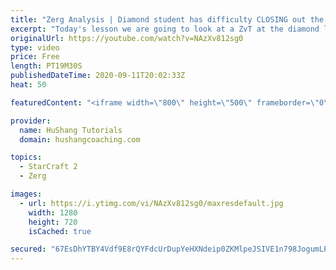 ```yaml
---
title: "Zerg Analysis | Diamond student has difficulty CLOSING out the MATCH [Starcraft 2]"
excerpt: "Today's lesson we are going to look at a ZvT at the diamond level focusing on the Zerg Analysis. The zerg manages to get into a very strong position but has difficulty closing it out. Let's learn how we can approach this scenario better!  Zerg Analysis | Diamond student has difficulty CLOSING out the"
originalUrl: https://youtube.com/watch?v=NAzXv812sg0
type: video
price: Free
length: PT19M30S
publishedDateTime: 2020-09-11T20:02:33Z
heat: 50

featuredContent: "<iframe width=\"800\" height=\"500\" frameborder=\"0\" src=\"https://www.youtube.com/embed/NAzXv812sg0\" allow=\"accelerometer; autoplay; encrypted-media; gyroscope; picture-in-picture\" allowfullscreen></iframe>"

provider:
  name: HuShang Tutorials
  domain: hushangcoaching.com

topics:
  - StarCraft 2
  - Zerg

images:
  - url: https://i.ytimg.com/vi/NAzXv812sg0/maxresdefault.jpg
    width: 1280
    height: 720
    isCached: true

secured: "67EsDhYTBY4Vdf9E8rQYFdcUrDupYeHXNdeip0ZKMlpeJSIVE1n798JogumLP6FaNyxQ4zam3yAG+Bco30eVoFvh5xx5Sy0aHQrdi2QrGRMebozBMbpRugPuvMiX2AZfls6El6f3Y3aOohViPLnHJiqqVKDwMeVZAYfIOK/Q6jdc89bPEZvvYDDPQkZ11HFEKTdVxhMCaPrzq9rXQKRNSZV4FD5d7zxlLvMdvnQ7rlK50CeFvy+SLjzmEpDj7Y7Olyi8Og50V5Am3Ko/kGdWKAOhLTUC7UBgXPYeRWs5hWmNkMefCoCznyhkCLB5uLrF3TH+Nh6UJSA/tTZ1xYL2iNPTRdgM1DlB1H9XX89oIc0HxsPNZ3tOqT4zzXbxWzwvEtTWTQORDwFdVGHYMkAXz/5y302MJbx9EUnIfvEjPFc=;2Rm1rg2vaxlmP0eq3bXCIg=="
---
```


